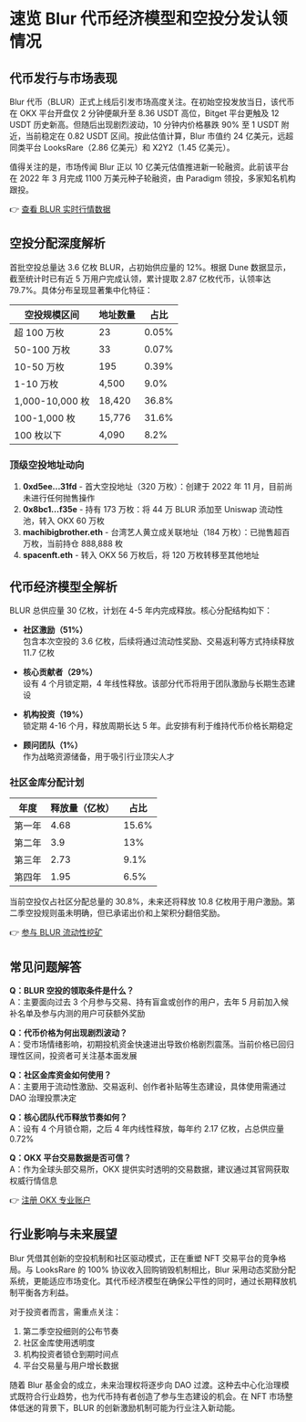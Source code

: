 # 速览 Blur 代币经济模型和空投分发认领情况

## 代币发行与市场表现

Blur 代币（BLUR）正式上线后引发市场高度关注。在初始空投发放当日，该代币在 OKX 平台开盘仅 2 分钟便飙升至 8.36 USDT 高位，Bitget 平台更触及 12 USDT 历史新高。但随后出现剧烈波动，10 分钟内价格暴跌 90% 至 1 USDT 附近，当前稳定在 0.82 USDT 区间。按此估值计算，Blur 市值约 24 亿美元，远超同类平台 LooksRare（2.86 亿美元）和 X2Y2（1.45 亿美元）。

值得关注的是，市场传闻 Blur 正以 10 亿美元估值推进新一轮融资。此前该平台在 2022 年 3 月完成 1100 万美元种子轮融资，由 Paradigm 领投，多家知名机构跟投。

👉 [查看 BLUR 实时行情数据](https://bit.ly/okx_welcome)

## 空投分配深度解析

首批空投总量达 3.6 亿枚 BLUR，占初始供应量的 12%。根据 Dune 数据显示，截至统计时已有近 5 万用户完成认领，累计提取 2.87 亿枚代币，认领率达 79.7%。具体分布呈现显著集中化特征：

| 空投规模区间       | 地址数量 | 占比   |
|--------------------|----------|--------|
| 超 100 万枚        | 23       | 0.05%  |
| 50-100 万枚        | 33       | 0.07%  |
| 10-50 万枚         | 195      | 0.39%  |
| 1-10 万枚          | 4,500    | 9.0%   |
| 1,000-10,000 枚    | 18,420   | 36.8%  |
| 100-1,000 枚       | 15,776   | 31.6%  |
| 100 枚以下         | 4,090    | 8.2%   |

### 顶级空投地址动向

1. **0xd5ee...31fd** - 首大空投地址（320 万枚）：创建于 2022 年 11 月，目前尚未进行任何抛售操作
2. **0x8bc1...f35e** - 持有 173 万枚：将 44 万 BLUR 添加至 Uniswap 流动性池，转入 OKX 60 万枚
3. **machibigbrother.eth** - 台湾艺人黄立成关联地址（184 万枚）：已抛售超百万枚，当前持仓 888,888 枚
4. **spacenft.eth** - 转入 OKX 56 万枚后，将 120 万枚转移至其他地址

## 代币经济模型全解析

BLUR 总供应量 30 亿枚，计划在 4-5 年内完成释放。核心分配结构如下：

- **社区激励（51%）**  
  包含本次空投的 3.6 亿枚，后续将通过流动性奖励、交易返利等方式持续释放 11.7 亿枚

- **核心贡献者（29%）**  
  设有 4 个月锁定期，4 年线性释放。该部分代币将用于团队激励与长期生态建设

- **机构投资（19%）**  
  锁定期 4-16 个月，释放周期长达 5 年。此安排有利于维持代币价格长期稳定

- **顾问团队（1%）**  
  作为战略资源储备，用于吸引行业顶尖人才

### 社区金库分配计划

| 年度   | 释放量（亿枚） | 占比   |
|--------|----------------|--------|
| 第一年 | 4.68           | 15.6%  |
| 第二年 | 3.9            | 13%    |
| 第三年 | 2.73           | 9.1%   |
| 第四年 | 1.95           | 6.5%   |

当前空投仅占社区分配总量的 30.8%，未来还将释放 10.8 亿枚用于用户激励。第二季空投规则虽未明确，但已承诺出价和上架积分翻倍奖励。

👉 [参与 BLUR 流动性挖矿](https://bit.ly/okx_welcome)

## 常见问题解答

**Q：BLUR 空投的领取条件是什么？**  
A：主要面向过去 3 个月参与交易、持有盲盒或创作的用户，去年 5 月前加入候补名单及参与内测的用户可获额外奖励

**Q：代币价格为何出现剧烈波动？**  
A：受市场情绪影响，初期投机资金快速进出导致价格剧烈震荡。当前价格已回归理性区间，投资者可关注基本面发展

**Q：社区金库资金如何使用？**  
A：主要用于流动性激励、交易返利、创作者补贴等生态建设，具体使用需通过 DAO 治理投票决定

**Q：核心团队代币释放节奏如何？**  
A：设有 4 个月锁仓期，之后 4 年内线性释放，每年约 2.17 亿枚，占总供应量 0.72%

**Q：OKX 平台交易数据是否可信？**  
A：作为全球头部交易所，OKX 提供实时透明的交易数据，建议通过其官网获取权威行情信息

👉 [注册 OKX 专业账户](https://bit.ly/okx_welcome)

## 行业影响与未来展望

Blur 凭借其创新的空投机制和社区驱动模式，正在重塑 NFT 交易平台的竞争格局。与 LooksRare 的 100% 协议收入回购销毁机制相比，Blur 采用动态奖励分配系统，更能适应市场变化。其代币经济模型在确保公平性的同时，通过长期释放机制平衡各方利益。

对于投资者而言，需重点关注：
1. 第二季空投细则的公布节奏
2. 社区金库使用透明度
3. 机构投资者锁仓到期时间点
4. 平台交易量与用户增长数据

随着 Blur 基金会的成立，未来治理权将逐步向 DAO 过渡。这种去中心化治理模式既符合行业趋势，也为代币持有者创造了参与生态建设的机会。在 NFT 市场整体低迷的背景下，BLUR 的创新激励机制可能为行业注入新动能。